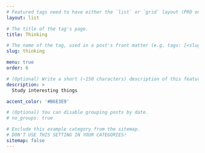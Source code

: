 ```yaml
---
# Featured tags need to have either the `list` or `grid` layout (PRO only).
layout: list

# The title of the tag's page.
title: Thinking

# The name of the tag, used in a post's front matter (e.g. tags: [<slug>]).
slug: thinking

menu: true
order: 6

# (Optional) Write a short (~150 characters) description of this featured tag.
description: >
  Study interesting things

accent_color: '#B6E3E9'

# (Optional) You can disable grouping posts by date.
# no_groups: true

# Exclude this example category from the sitemap.
# DON'T USE THIS SETTING IN YOUR CATEGORIES!
sitemap: false
---
```

